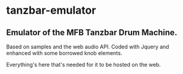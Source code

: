 # tanzbar-emulator

## Emulator of the MFB Tanzbar Drum Machine.

Based on samples and the web audio API.  Coded with Jquery and enhanced with some borrowed knob elements.

Everything's here that's needed for it to be hosted on the web.
